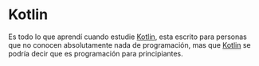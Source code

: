 # Kotlin

Es todo lo que aprendí cuando estudie [Kotlin](/Kotlin/Kotlin), esta escrito para personas que no conocen absolutamente nada de programación, mas que [Kotlin](/Kotlin/Kotlin) se podría decir que es programación para principiantes.